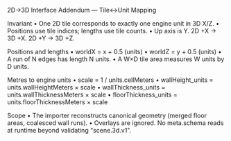 2D→3D Interface Addendum — Tile↔Unit Mapping

Invariant
• One 2D tile corresponds to exactly one engine unit in 3D X/Z.
• Positions use tile indices; lengths use tile counts.
• Up axis is Y. 2D +X → 3D +X. 2D +Y → 3D +Z.

Positions and lengths
• worldX = x + 0.5 (units)
• worldZ = y + 0.5 (units)
• A run of N edges has length N units.
• A W×D tile area measures W units by D units.

Metres to engine units
• scale = 1 / units.cellMeters
• wallHeight_units = units.wallHeightMeters × scale
• wallThickness_units = units.wallThicknessMeters × scale
• floorThickness_units = units.floorThicknessMeters × scale

Scope
• The importer reconstructs canonical geometry (merged floor areas, coalesced wall runs).
• Overlays are ignored. No meta.schema reads at runtime beyond validating "scene.3d.v1".
